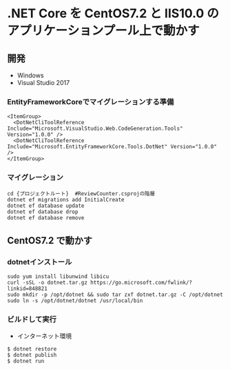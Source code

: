 # .NET Core を CentOS7.2 と IIS10.0 のアプリケーションプール上で動かす

## 開発
* Windows
* Visual Studio 2017
### EntityFrameworkCoreでマイグレーションする準備

```xml:ReviewCounter.csproj
<ItemGroup>
  <DotNetCliToolReference Include="Microsoft.VisualStudio.Web.CodeGeneration.Tools" Version="1.0.0" />
  <DotNetCliToolReference Include="Microsoft.EntityFrameworkCore.Tools.DotNet" Version="1.0.0" />
</ItemGroup>
```

### マイグレーション

```shell
cd {プロジェクトルート}  #ReviewCounter.csprojの階層
dotnet ef migrations add InitialCreate
dotnet ef database update
dotnet ef database drop
dotnet ef database remove
```

## CentOS7.2 で動かす
### dotnetインストール

```shell
sudo yum install libunwind libicu
curl -sSL -o dotnet.tar.gz https://go.microsoft.com/fwlink/?linkid=848821
sudo mkdir -p /opt/dotnet && sudo tar zxf dotnet.tar.gz -C /opt/dotnet
sudo ln -s /opt/dotnet/dotnet /usr/local/bin
```

### ビルドして実行
* インターネット環境

```shell
$ dotnet restore
$ dotnet publish
$ dotnet run
```
